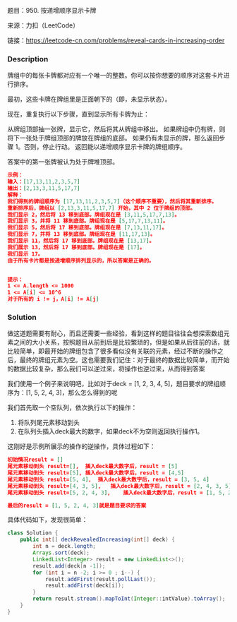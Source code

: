 题目：950. 按递增顺序显示卡牌

来源：力扣（LeetCode）

链接：https://leetcode-cn.com/problems/reveal-cards-in-increasing-order


### Description

牌组中的每张卡牌都对应有一个唯一的整数。你可以按你想要的顺序对这套卡片进行排序。

最初，这些卡牌在牌组里是正面朝下的（即，未显示状态）。

现在，重复执行以下步骤，直到显示所有卡牌为止：

从牌组顶部抽一张牌，显示它，然后将其从牌组中移出。
如果牌组中仍有牌，则将下一张处于牌组顶部的牌放在牌组的底部。
如果仍有未显示的牌，那么返回步骤 1。否则，停止行动。
返回能以递增顺序显示卡牌的牌组顺序。

答案中的第一张牌被认为处于牌堆顶部。

```json
示例：
输入：[17,13,11,2,3,5,7]
输出：[2,13,3,11,5,17,7]
解释：
我们得到的牌组顺序为 [17,13,11,2,3,5,7]（这个顺序不重要），然后将其重新排序。
重新排序后，牌组以 [2,13,3,11,5,17,7] 开始，其中 2 位于牌组的顶部。
我们显示 2，然后将 13 移到底部。牌组现在是 [3,11,5,17,7,13]。
我们显示 3，并将 11 移到底部。牌组现在是 [5,17,7,13,11]。
我们显示 5，然后将 17 移到底部。牌组现在是 [7,13,11,17]。
我们显示 7，并将 13 移到底部。牌组现在是 [11,17,13]。
我们显示 11，然后将 17 移到底部。牌组现在是 [13,17]。
我们展示 13，然后将 17 移到底部。牌组现在是 [17]。
我们显示 17。
由于所有卡片都是按递增顺序排列显示的，所以答案是正确的。


提示：
1 <= A.length <= 1000
1 <= A[i] <= 10^6
对于所有的 i != j，A[i] != A[j]
```



### Solution

做这道题需要有耐心，而且还需要一些经验，看到这样的题目往往会想探索数组元素之间的大小关系，按照题目从前到后是比较繁琐的，但是如果从后往前的话，就比较简单，即最开始的牌组包含了很多看似没有关联的元素，经过不断的操作之后，最终的牌组元素为空。这也需要我们记住：对于最终的数据比较简单，而开始的数据比较复杂，那么我们可以逆过来，将操作也逆过来，从而得到答案

我们使用一个例子来说明吧，比如对于deck = [1, 2, 3, 4, 5]，题目要求的牌组顺序为：[1, 5, 2, 4, 3]，那么怎么得到的呢

我们首先取一个空队列，依次执行以下的操作：

1. 将队列尾元素移动到头
2. 在队列头插入deck最大的数字，如果deck不为空则返回执行操作1。

这刚好是示例所展示的操作的逆操作，具体过程如下：

```json
初始情况result = []
尾元素移动到头 result=[],	插入deck最大数字后，result = [5]
尾元素移动到头 result=[5],	插入deck最大数字后，result = [4,5]
尾元素移动到头 result=[5, 4],	插入deck最大数字后，result = [3, 5, 4]
尾元素移动到头 result=[4, 3, 5],	插入deck最大数字后，result = [2, 4, 3, 5]
尾元素移动到头 result=[5, 2, 4, 3],	插入deck最大数字后，result = [1, 5, 2, 4, 3]

最后的result = [1, 5, 2, 4, 3]就是题目要求的答案
```

具体代码如下，发现很简单：

```java
class Solution {
    public int[] deckRevealedIncreasing(int[] deck) {
        int n = deck.length;
        Arrays.sort(deck);
        LinkedList<Integer> result = new LinkedList<>();
        result.add(deck[n -1]);
        for (int i = n -2; i >= 0 ; i--) {
            result.addFirst(result.pollLast());
            result.addFirst(deck[i]);
        }
        return result.stream().mapToInt(Integer::intValue).toArray();
    }
}
```

